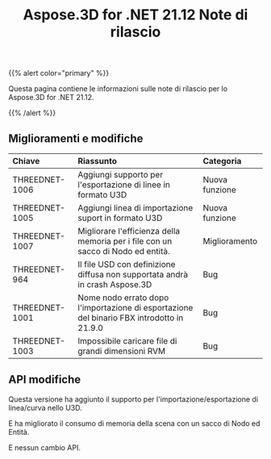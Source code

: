 ﻿---
title: Aspose.3D for .NET 21.12 Note di rilascio
type: docs
weight: 1
url: /it/net/aspose-3d-for-net-21-12-release-notes/
---
{{% alert color="primary" %}}

Questa pagina contiene le informazioni sulle note di rilascio per lo Aspose.3D for .NET 21.12.

{{% /alert %}}
## **Miglioramenti e modifiche**

|**Chiave**|**Riassunto**|**Categoria**|
|:- |:- |:- |
|THREEDNET-1006 |Aggiungi supporto per l'esportazione di linee in formato U3D|Nuova funzione|
|THREEDNET-1005 |Aggiungi linea di importazione suport in formato U3D|Nuova funzione|
|THREEDNET-1007 |Migliorare l'efficienza della memoria per i file con un sacco di Nodo ed entità.|Miglioramento|
|THREEDNET-964  |Il file USD con definizione diffusa non supportata andrà in crash Aspose.3D|Bug|
|THREEDNET-1001 |Nome nodo errato dopo l'importazione di esportazione del binario FBX introdotto in 21.9.0|Bug|
|THREEDNET-1003 |Impossibile caricare file di grandi dimensioni RVM|Bug|



## API modifiche ##

Questa versione ha aggiunto il supporto per l'importazione/esportazione di linea/curva nello U3D.

E ha migliorato il consumo di memoria della scena con un sacco di Nodo ed Entità.

E nessun cambio API.